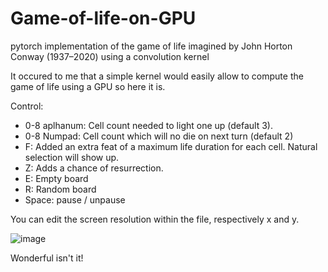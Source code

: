 # Game-of-life-on-GPU
pytorch implementation of the game of life imagined by John Horton Conway (1937–2020) using a convolution kernel

It occured to me that a simple kernel would easily allow to compute the game of life using a GPU so here it is.

Control:

- 0-8 aplhanum: Cell count needed to light one up (default 3).
- 0-8 Numpad: Cell count which will no die on next turn (default 2)
- F: Added an extra feat of a maximum life duration for each cell. Natural selection will show up.
- Z: Adds a chance of resurrection.
- E: Empty board
- R: Random board
- Space: pause / unpause

You can edit the screen resolution within the file, respectively x and y.

![image](https://github.com/user-attachments/assets/bfd8b2d8-9ffc-4b6e-aa1d-f8bd559c2a63)

Wonderful isn't it!
